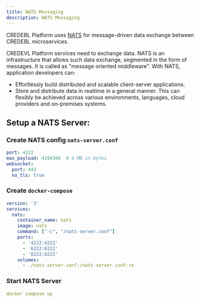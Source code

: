 ```yaml
---
title: NATS Messaging
description: NATS Messaging
---
```

CREDEBL Platform uses [NATS](https://nats.io) for message-driven data exchange between CREDEBL microservices.

CREDEVL Platform services need to exchange data. NATS is an infrastructure that allows such data exchange, segmented in the form of messages. It is called as "message oriented middleware".
With NATS, application developers can:
- Effortlessly build distributed and scalable client-server applications.
- Store and distribute data in realtime in a general manner. This can flexibly be achieved across various environments, languages, cloud providers and on-premises systems.

## Setup a NATS Server:

### Create NATS config `nats-server.conf`

```yaml
port: 4222
max_payload: 4194304  # 4 MB in bytes
websocket:
  port: 443
  no_tls: true 

```

### Create `docker-compose`

``` yaml
version: '3'
services:
  nats:
    container_name: nats
    image: nats
    command: ["-c", "/nats-server.conf"]
    ports:
      - '4222:4222'
      - '6222:6222'
      - '8222:8222'
    volumes:
      - ./nats-server.conf:/nats-server.conf:ro

```

### Start NATS Server

```yaml
docker compose up
```